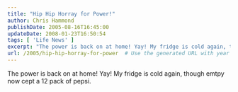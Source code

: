 ```yaml
---
title: "Hip Hip Horray for Power!"
author: Chris Hammond
publishDate: 2005-08-16T16:45:00
updateDate: 2008-01-23T16:50:54
tags: [ 'Life News' ]
excerpt: "The power is back on at home! Yay! My fridge is cold again, though emtpy now cept a 12 pack of..."
url: /2005/hip-hip-horray-for-power  # Use the generated URL with year
---
```

The power is back on at home! Yay! My fridge is cold again, though emtpy now cept a 12 pack of pepsi.
